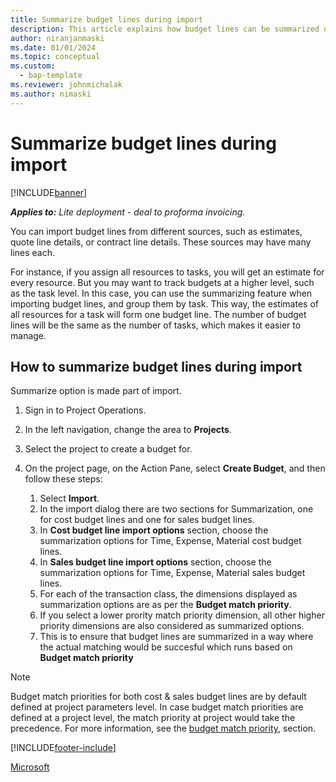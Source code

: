 ```yaml
---
title: Summarize budget lines during import
description: This article explains how budget lines can be summarized during import.
author: niranjanmaski
ms.date: 01/01/2024
ms.topic: conceptual
ms.custom: 
  - bap-template
ms.reviewer: johnmichalak
ms.author: nimaski
---
```


# Summarize budget lines during import

[!INCLUDE[banner](../../includes/banner.md)]

**_Applies to:_** _Lite deployment - deal to proforma invoicing._

You can import budget lines from different sources, such as estimates, quote line details, or contract line details. These sources may have many lines each.

For instance, if you assign all resources to tasks, you will get an estimate for every resource. 
But you may want to track budgets at a higher level, such as the task level. 
In this case, you can use the summarizing feature when importing budget lines, and group them by task. This way, the estimates of all resources for a task will form one budget line. The number of budget lines will be the same as the number of tasks, which makes it easier to manage.

## How to summarize budget lines during import

Summarize option is made part of import. 

1. Sign in to Project Operations.
1. In the left navigation, change the area to **Projects**.
1. Select the project to create a budget for.
1. On the project page, on the Action Pane, select **Create Budget**, and then follow these steps:

    1. Select **Import**.
    1. In the import dialog there are two sections for Summarization, one for cost budget lines and one for sales budget lines. 
    1. In **Cost budget line import options** section, choose the summarization options for Time, Expense, Material cost budget lines.
    1. In **Sales budget line import options** section, choose the summarization options for Time, Expense, Material sales budget lines.
    1. For each of the transaction class, the dimensions displayed as summarization options are as per the **Budget match priority**.
    1. If you select a lower prority match priority dimension, all other higher priority dimensions are also considered as summarized options.
    1. This is to ensure that budget lines are summarized in a way where the actual matching would be succesful which runs based on **Budget match priority**

> [!NOTE]
> Budget match priorities for both cost & sales budget lines are by default defined at project parameters level. In case budget match priorities are defined at a project level, the match priority at project would take the precedence. For more information, see the [budget match priority](budget-line-match-priority.md),  section.


[!INCLUDE[footer-include](../../includes/footer-banner.md)]

[Microsoft](https://www.microsoft.com)
